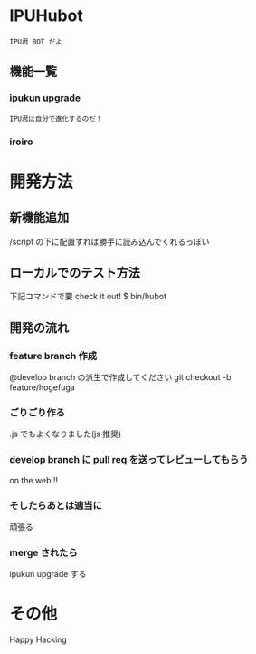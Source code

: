 # IPUHubot
    IPU君 BOT だよ
## 機能一覧
### ipukun upgrade
    IPU君は自分で進化するのだ！
### iroiro

# 開発方法
## 新機能追加
/script の下に配置すれば勝手に読み込んでくれるっぽい
## ローカルでのテスト方法
下記コマンドで要 check it out!
    $ bin/hubot
## 開発の流れ
### feature branch 作成
@develop branch の派生で作成してください
git checkout -b feature/hogefuga
### ごりごり作る
\.js でもよくなりました(js 推奨)
### develop branch に pull req を送ってレビューしてもらう
on the web !!
### そしたらあとは適当に
頑張る
### merge されたら
ipukun upgrade する

# その他
Happy Hacking
